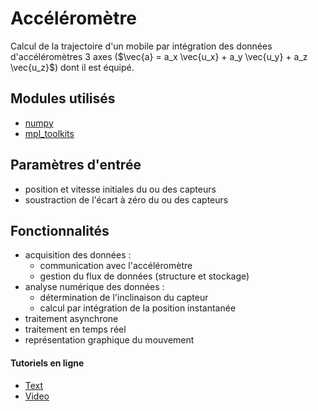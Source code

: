 # Accéléromètre

Calcul de la trajectoire d'un mobile par intégration des données d'accéléromètres 3 axes ($\vec{a} = a_x \vec{u_x} + a_y \vec{u_y} + a_z \vec{u_z}$) dont il est équipé.

## Modules utilisés
- [numpy](https://numpy.org/)
- [mpl_toolkits](https://matplotlib.org/2.2.2/mpl_toolkits/index.html)

## Paramètres d'entrée
- position et vitesse initiales du ou des capteurs
- soustraction de l'écart à zéro du ou des capteurs

## Fonctionnalités
- acquisition des données :
	+ communication avec l'accéléromètre
	+ gestion du flux de données (structure et stockage)
- analyse numérique des données :
	+ détermination de l'inclinaison du capteur
	+ calcul par intégration de la position instantanée
- traitement asynchrone 
- traitement en temps réel
- représentation graphique du mouvement

#### Tutoriels en ligne
- [Text](https://www.instructables.com/Motion-Control-With-Raspberry-Pi-and-LIS3DHTR-3-Ax/)
- [Video](https://www.youtube.com/watch?v=1wQNX1Q9gkc)
